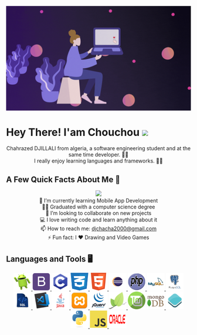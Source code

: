 
<div align="center">
<img width="" height = "" src="Hi.gif" alt="coverPage" />
</div>

<h1>
   Hey There! I'am Chouchou 
  <a target="_blank">
    <img src="https://github.com/JayantGoel001/JayantGoel001/blob/master/GIF/Hi.gif" width="50px" />
  </a>
</h1>

<div size='50px' align="center">
Chahrazed DJILLALI from algeria, a software engineering student and at the same time developer. 🧑‍🎓
<br>
I really enjoy learning languages and frameworks. 👊😃
</div>
 
<h2 > A Few Quick Facts About Me 🌝 </h2>

<div align="center">
<img  src="https://media.giphy.com/media/paTz7UZbPfTZFRYnnB/giphy.gif" width="200" >
</div>
<div align="center">
   🌱 I’m currently learning Mobile App Development
   <br>
   🧑‍🎓 Graduated with a computer science degree
   <br>
   👯 I’m looking to collaborate on new projects
   <br>
   💻 I love writing code and learn anything about it
   <br>
   📫 How to reach me: <a href="https://mail.google.com"> djchacha2000@gmail.com</a>
   <br>
   ⚡ Fun fact: I ❤️ Drawing and Video Games
   <br>
</div>

<h2 > Languages and Tools 🖥️ </h2>
<div align="center">
      <a href="https://www.android.com"> <img src="./img/android.png" width="48" height="48" alt="android" /> </a>
      <a href="https://getbootstrap.com"> <img src="./img/bootstrap-plain.svg" width="48" height="48" alt="bootstrap" /> </a>
      <a href="https://fr.wikipedia.org/wiki/C_(langage)"> <img src="./img/c.png" width="48" height="48" alt="c" /> </a>
      <a href="https://www.devlab.io/technologies/css3#:~:text=CSS%20(abr%C3%A9viation%20de%20%22Cascading%20Style,en%20forme%20du%20site%20web.">
        <img src="./img/css3.png" width="48" height="48" alt="css3" /> </a>
      <a href="https://fr.wikipedia.org/wiki/HTML5">  <img src="./img/html.png" width="48" height="48" alt="html" /> </a>
      <a href="https://www.sonarlint.org/eclipse?gclid=CjwKCAjw6fyXBhBgEiwAhhiZsq-Bz6Mk2vmILtzQxGiOkRWM0EsAB6810zgNZ5VfncGhKDcw-oLtcRoCPxAQAvD_BwE">
        <img src="./img/eclipse.png" width="48" height="48" alt="eclipse" /> </a>
      <a href="https://www.php.net"> <img src="./img/php.png" width="48" height="48" alt="php" /> </a>
      <a href="https://www.phpmyadmin.net/">  <img src="./img/phpmyadmin.png" width="48" height="48" alt="phpmyadmin" /> </a>
      <a href="https://www.postgresql.org"> <img src="./img/postgresql.png" width="48" height="48" alt="postgresql" /> </a>
      <a href="https://www.oracle.com/database/sqldeveloper"> <img src="./img/sql-server.png" width="48" height="48" alt="sql-server" /> </a>
      <a href="https://code.visualstudio.com/"> <img src="./img/vscode.png" width="48" height="48" alt="vscode" /> </a>
      <a href="https://www.java.com/fr"><img src="./img/java.png" width="48" height="48" alt="java" /> </a>
      <a href="https://www.apachefriends.org/fr/index.html"> <img src="./img/xampp.png" width="48" height="48" alt="xampp" />  </a>
       <a href="https://jquery.com"> <img src="./img/jquery.png" width="48" height="48" alt="jquery" /></a>
      <a href="https://leafletjs.com"> <img src="./img/leaflet.png" width="48" height="48" alt="leaflet" /> </a>
      <a href="https://linuxmint.com"> <img src="./img/linux-mint.png" width="48" height="48" alt="linux-mint" /></a>
      <a href="https://www.mongodb.com/cloud/atlas/lp/try2?utm_source=google&utm_campaign=gs_footprint_row_search_core_brand_atlas_desktop&utm_term=mongodb&utm_medium=cpc_paid_search&utm_ad=e&utm_ad_campaign_id=12212624584&adgroup=115749713703&gclid=CjwKCAjw6fyXBhBgEiwAhhiZstlFNUtHY305uhi9b2Ce7WYJas9EzJD9ABJ8l5eIp1uRyoHewQutwBoCj5cQAvD_BwE">
        <img src="./img/mongo.png" width="48" height="48" alt=mongo" /> </a>
      <a href="https://openlayers.org"> <img src="./img/openlayers.png" width="48" height="48" alt="openlayers" /> </a>
      <a href="https://www.python.org"> <img src="./img/python-original.svg" width="48" height="48" alt="Python" /> </a>
      <a href="https://wewantcode.com/fr/course/js/js.html"> <img src="./img/javascript-original.svg" width="48" height="48" alt="JavaScript" /> </a>
      <a href="https://www.oracle.com"> <img src="./img/oracle.png" width="48" height="48" alt="oracle" /> </a>
</div>   

